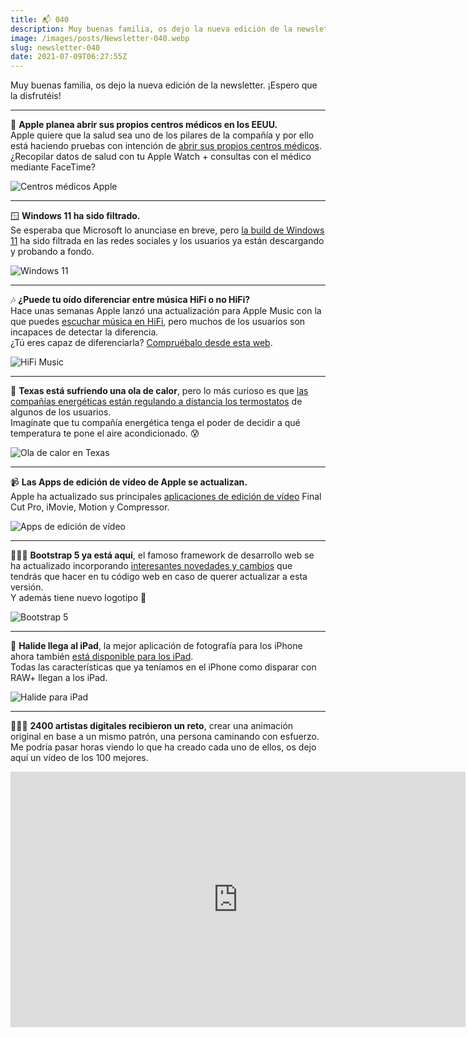 ```yaml
---
title: 📬 040
description: Muy buenas familia, os dejo la nueva edición de la newsletter. ¡Espero que la disfrutéis!
image: /images/posts/Newsletter-040.webp
slug: newsletter-040
date: 2021-07-09T06:27:55Z
---
```


Muy buenas familia, os dejo la nueva edición de la newsletter. ¡Espero que la disfrutéis!

---

🏥 **Apple planea abrir sus propios centros médicos en los EEUU.**  
Apple quiere que la salud sea uno de los pilares de la compañía y por ello está haciendo pruebas con intención de [abrir sus propios centros médicos](https://www.wsj.com/articles/apple-struggles-in-push-to-make-healthcare-greatest-legacy-11623832200).  
¿Recopilar datos de salud con tu Apple Watch + consultas con el médico mediante FaceTime?

![Centros médicos Apple](https://bucketeer-e05bbc84-baa3-437e-9518-adb32be77984.s3.amazonaws.com/public/images/12da2b9d-f50a-43ad-bb61-58c810078ed0_1913x1004.png)

---

🪟 **Windows 11 ha sido filtrado.**  
Se esperaba que Microsoft lo anunciase en breve, pero [la build de Windows 11](https://www.genbeta.com/windows/15-novedades-windows-11-respecto-a-windows-10) ha sido filtrada en las redes sociales y los usuarios ya están descargando y probando a fondo.

![Windows 11](https://bucketeer-e05bbc84-baa3-437e-9518-adb32be77984.s3.amazonaws.com/public/images/f684f649-3558-465e-b4ad-3c6210dd7d26_1278x1004.jpeg)

---

🎶 **¿Puede tu oído diferenciar entre música HiFi o no HiFi?**  
Hace unas semanas Apple lanzó una actualización para Apple Music con la que puedes [escuchar música en HiFi](https://www.genbeta.com/actualidad/apple-music-perdida-hi-fi-esta-aqui-audio-espacial-dolby-atmos-que-promete-calidad-sonido-lider), pero muchos de los usuarios son incapaces de detectar la diferencia.  
¿Tú eres capaz de diferenciarla? [Compruébalo desde esta web](http://abx.digitalfeed.net/spotify-hq.html).

![HiFi Music](https://bucketeer-e05bbc84-baa3-437e-9518-adb32be77984.s3.amazonaws.com/public/images/a04fb0b3-5dda-41b8-924f-11fa127058c3_1320x743.jpeg)

---

🥵 **Texas está sufriendo una ola de calor**, pero lo más curioso es que [las compañías energéticas están regulando a distancia los termostatos](https://gizmodo.com/texas-power-companies-are-remotely-raising-temperatures-1847136110) de algunos de los usuarios.  
Imagínate que tu compañía energética tenga el poder de decidir a qué temperatura te pone el aire acondicionado. 😰

![Ola de calor en Texas](https://bucketeer-e05bbc84-baa3-437e-9518-adb32be77984.s3.amazonaws.com/public/images/31e3a804-fdaa-459b-9ace-3b0d20b9b7ce_1600x1071.jpeg)

---

📹 **Las Apps de edición de vídeo de Apple se actualizan.**  
Apple ha actualizado sus principales [aplicaciones de edición de vídeo](https://www.applesfera.com/aplicaciones-os-x-1/atencion-editores-lanzadas-nuevas-versiones-final-cut-pro-imovie-motion-compressor) Final Cut Pro, iMovie, Motion y Compressor.

![Apps de edición de vídeo](https://bucketeer-e05bbc84-baa3-437e-9518-adb32be77984.s3.amazonaws.com/public/images/8929ac7b-a406-421a-b059-21db9eff2a83_1366x878.jpeg)

---

👨🏻‍💻 **Bootstrap 5 ya está aquí**, el famoso framework de desarrollo web se ha actualizado incorporando [interesantes novedades y cambios](https://www.ipraxa.com/blog/bootstrap-5-whats-new-whats-changed/) que tendrás que hacer en tu código web en caso de querer actualizar a esta versión.  
Y además tiene nuevo logotipo 🥳

![Bootstrap 5](https://bucketeer-e05bbc84-baa3-437e-9518-adb32be77984.s3.amazonaws.com/public/images/8de62c91-79e5-4e64-ad50-f881b10eee1c_1536x768.png)

---

📸 **Halide llega al iPad**, la mejor aplicación de fotografía para los iPhone ahora también [está disponible para los iPad](https://ajra.substack.com/p/halide-ipad).  
Todas las características que ya teníamos en el iPhone como disparar con RAW+ llegan a los iPad.

![Halide para iPad](https://bucketeer-e05bbc84-baa3-437e-9518-adb32be77984.s3.amazonaws.com/public/images/cafdc1b3-7d57-408c-8a72-b71f1036875c_1122x701.jpeg)

---

🚶🏻‍♂️ **2400 artistas digitales recibieron un reto**, crear una animación original en base a un mismo patrón, una persona caminando con esfuerzo.  
Me podría pasar horas viendo lo que ha creado cada uno de ellos, os dejo aquí un vídeo de los 100 mejores.

<iframe src="https://www.youtube-nocookie.com/embed/iKBs9l8jS6Q?rel=0&amp;autoplay=0&amp;showinfo=0&amp;enablejsapi=0" frameborder="0" loading="lazy" gesture="media" allow="autoplay; fullscreen" allowautoplay="true" allowfullscreen="true" width="728" height="409"></iframe>
